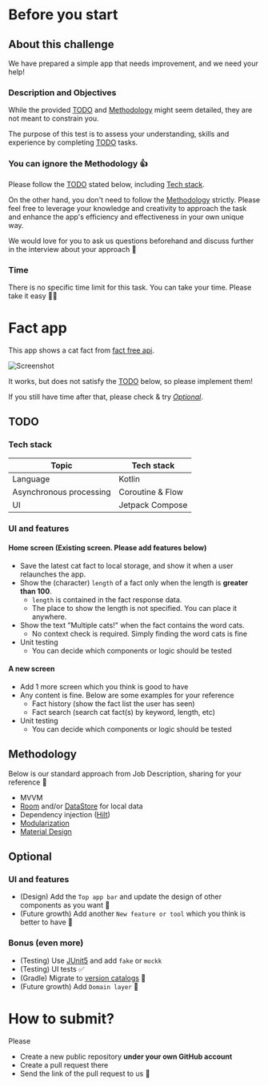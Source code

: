 # Before you start
## About this challenge
We have prepared a simple app that needs improvement, and we need your help!

### Description and Objectives
While the provided [TODO](#todo) and [Methodology](#methodology) might seem detailed, they are not meant to constrain you. 

The purpose of this test is to assess your understanding, skills and experience by completing [TODO](#todo) tasks.

### You can ignore the Methodology 👍
Please follow the [TODO](#todo) stated below, including [Tech stack](#tech-stack). 

On the other hand, you don't need to follow the [Methodology](#methodology) strictly. Please feel free to leverage your knowledge and creativity to approach the task and enhance the app's efficiency and effectiveness in your own unique way. 

We would love for you to ask us questions beforehand and discuss further in the interview about your approach 🙌

### Time
There is no specific time limit for this task. You can take your time. Please take it easy ✌🏻

# Fact app
This app shows a cat fact from [fact free api](https://catfact.ninja/#/).  

![Screenshot](./fact_app.png)

It works, but does not satisfy the [TODO](#todo) below, so please implement them!

If you still have time after that, please check & try *[Optional](#optional)*.

## TODO
### Tech stack
| Topic                   | Tech stack       |
|-------------------------|------------------|
| Language                | Kotlin           |
| Asynchronous processing | Coroutine & Flow |
| UI                      | Jetpack Compose  |

### UI and features
#### Home screen (Existing screen. Please add features below)
- Save the latest cat fact to local storage, and show it when a user relaunches the app.
- Show the (character) `length` of a fact only when the length is **greater than 100**.
  - `length` is contained in the fact response data.
  - The place to show the length is not specified. You can place it anywhere.
- Show the text "Multiple cats!" when the fact contains the word cats.
  - No context check is required. Simply finding the word cats is fine
- Unit testing
  - You can decide which components or logic should be tested

#### A new screen
- Add 1 more screen which you think is good to have
- Any content is fine. Below are some examples for your reference
  - Fact history (show the fact list the user has seen)
  - Fact search (search cat fact(s) by keyword, length, etc)
- Unit testing
  - You can decide which components or logic should be tested

## Methodology
Below is our standard approach from Job Description, sharing for your reference 🙏
- MVVM
- [Room](https://developer.android.com/training/data-storage/room) and/or [DataStore](https://developer.android.com/topic/libraries/architecture/datastore) for local data
- Dependency injection ([Hilt](https://developer.android.com/training/dependency-injection/hilt-android))
- [Modularization](https://developer.android.com/topic/modularization)
- [Material Design](https://m3.material.io/)

## Optional
### UI and features
- (Design) Add the `Top app bar` and update the design of other components as you want 🏰
- (Future growth) Add another `New feature or tool` which you think is better to have 💪

### Bonus (even more)
- (Testing) Use [JUnit5](https://github.com/mannodermaus/android-junit5) and add `fake` or `mockk`
- (Testing) UI tests ✅
- (Gradle) Migrate to [version catalogs](https://developer.android.com/build/migrate-to-catalogs) 📗
- (Future growth) Add `Domain layer` 🚴‍️

# How to submit?
Please 
- Create a new public repository **under your own GitHub account**
- Create a pull request there
- Send the link of the pull request to us 🙏

